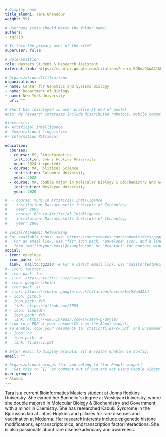 ```yaml
---
# Display name
title_alumni: Tara Ghandour
weight: 591

# Username (this should match the folder name)
authors:
- tg2210

# Is this the primary user of the site?
superuser: false

# Role/position
role: Masters Student & Research Assistant
external_link: https://scholar.google.com/citations?user=_BQBvaQAAAAJ&hl=en

# Organizations/Affiliations
organizations:
- name: Center for Genomics and Systems Biology
- name: Department of Biology
- name: New York University
  url: ""

# Short bio (displayed in user profile at end of posts)
#bio: My research interests include distributed robotics, mobile computing and programmable matter.

#interests:
#- Artificial Intelligence
#- Computational Linguistics
#- Information Retrieval

education:
  courses:
  - course: MS, Bioinformatics
    institution: Johns Hopkins University
    year: 2024 (expected)
  - course: MA, Political Science
    institution: Columbia University
    year: 2022 
  - course: MA, double major in Molecular Biology & Biochemistry and Government, minor in Chemistry
    institution: Wesleyan University
    year: 2020 

#  - course: MEng in Artificial Intelligence
#    institution: Massachusetts Institute of Technology
#    year: 2009
#  - course: BSc in Artificial Intelligence
#    institution: Massachusetts Institute of Technology
#    year: 2008

# Social/Academic Networking
# For available icons, see: https://sourcethemes.com/academic/docs/page-builder/#icons
#   For an email link, use "fas" icon pack, "envelope" icon, and a link in the
#   form "mailto:your-email@example.com" or "#contact" for contact widget.
social:
- icon: envelope
  icon_pack: fas
  link: 'mailto:tg2210' # For a direct email link, use "mailto:test@example.org".
#- icon: twitter
#  icon_pack: fab
#  link: https://twitter.com/GeorgeCushen
#- icon: google-scholar
#  icon_pack: ai
#  link: https://scholar.google.co.uk/citations?user=sIwtMXoAAAAJ
# - icon: github
#   icon_pack: fab
#   link: https://github.com/SPD3
# - icon: linkedin
#   icon_pack: fab
#   link: https://www.linkedin.com/in/sean-p-doyle/
# Link to a PDF of your resume/CV from the About widget.
# To enable, copy your resume/CV to `static/files/cv.pdf` and uncomment the lines below.
# - icon: cv
#   icon_pack: ai
#   link: files/cv.pdf

# Enter email to display Gravatar (if Gravatar enabled in Config)
email: ""

# Organizational groups that you belong to (for People widget)
#   Set this to `[]` or comment out if you are not using People widget.
user_groups:
- Alumni
---
```


Tara is a current Bioinformatics Masters student at Johns Hopkins University. She earned her Bachelor's degree at Wesleyan University, where she double majored in Molecular Biology & Biochemistry and Government, with a minor in Chemistry. She has researched Kabuki Syndrome in the Bjornsson lab at Johns Hopkins and policies for rare diseases and vaccination at Moderna. Her research interests include epigenetic histone modifications, epitranscriptomics, and transcription factor interactions. She is also passionate about rare disease advocacy and awareness. 


